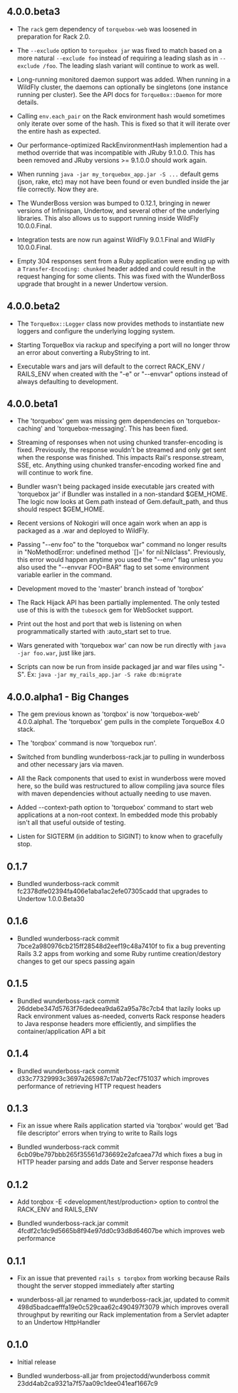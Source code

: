 ## 4.0.0.beta3

* The `rack` gem dependency of `torquebox-web` was loosened in
  preparation for Rack 2.0.

* The `--exclude` option to `torquebox jar` was fixed to match based
  on a more natural `--exclude foo` instead of requiring a leading
  slash as in `--exclude /foo`. The leading slash variant will
  continue to work as well.

* Long-running monitored daemon support was added. When running in a
  WildFly cluster, the daemons can optionally be singletons (one
  instance running per cluster). See the API docs for
  `TorqueBox::Daemon` for more details.

* Calling `env.each_pair` on the Rack environment hash would sometimes
  only iterate over some of the hash. This is fixed so that it will
  iterate over the entire hash as expected.

* Our performance-optimized RackEnvironmentHash implemention had a
  method override that was incompatible with JRuby 9.1.0.0. This has
  been removed and JRuby versions >= 9.1.0.0 should work again.

* When running `java -jar my_torquebox_app.jar -S ...` default gems
  (json, rake, etc) may not have been found or even bundled inside the
  jar file correctly. Now they are.

* The WunderBoss version was bumped to 0.12.1, bringing in newer
  versions of Infinispan, Undertow, and several other of the
  underlying libraries. This also allows us to support running inside
  WildFly 10.0.0.Final.

* Integration tests are now run against WildFly 9.0.1.Final and
  WildFly 10.0.0.Final.

* Empty 304 responses sent from a Ruby application were ending up with
  a `Transfer-Encoding: chunked` header added and could result in the
  request hanging for some clients. This was fixed with the WunderBoss
  upgrade that brought in a newer Undertow version.

## 4.0.0.beta2

* The `TorqueBox::Logger` class now provides methods to instantiate
  new loggers and configure the underlying logging system.

* Starting TorqueBox via rackup and specifying a port will no longer
  throw an error about converting a RubyString to int.

* Executable wars and jars will default to the correct RACK_ENV /
  RAILS_ENV when created with the "-e" or "--envvar" options instead
  of always defaulting to development.

## 4.0.0.beta1

* The 'torquebox' gem was missing gem dependencies on
  'torquebox-caching' and 'torquebox-messaging'. This has been fixed.

* Streaming of responses when not using chunked transfer-encoding is
  fixed. Previously, the response wouldn't be streamed and only get
  sent when the response was finished. This impacts Rail's
  response.stream, SSE, etc. Anything using chunked transfer-encoding
  worked fine and will continue to work fine.

* Bundler wasn't being packaged inside executable jars created with
  'torquebox jar' if Bundler was installed in a non-standard
  $GEM_HOME. The logic now looks at Gem.path instead of
  Gem.default_path, and thus should respect $GEM_HOME.

* Recent versions of Nokogiri will once again work when an app is
  packaged as a .war and deployed to WildFly.

* Passing "--env foo" to the "torquebox war" command no longer results
  in "NoMethodError: undefined method `[]=' for
  nil:Nilclass". Previously, this error would happen anytime you used
  the "--env" flag unless you also used the "--envvar FOO=BAR" flag to
  set some environment variable earlier in the command.

* Development moved to the 'master' branch instead of 'torqbox'

* The Rack Hijack API has been partially implemented. The only tested
  use of this is with the `tubesock` gem for WebSocket support.

* Print out the host and port that web is listening on when
  programmatically started with :auto_start set to true.

* Wars generated with 'torquebox war' can now be run directly with
  `java -jar foo.war`, just like jars.

* Scripts can now be run from inside packaged jar and war files using
  "-S".  Ex: `java -jar my_rails_app.jar -S rake db:migrate`

## 4.0.0.alpha1 - Big Changes

* The gem previous known as 'torqbox' is now 'torquebox-web'
  4.0.0.alpha1. The 'torquebox' gem pulls in the complete TorqueBox
  4.0 stack.

* The 'torqbox' command is now 'torquebox run'.

* Switched from bundling wunderboss-rack.jar to pulling in wunderboss
  and other necessary jars via maven.

* All the Rack components that used to exist in wunderboss were moved
  here, so the build was restructured to allow compiling java source
  files with maven dependencies without actually needing to use maven.

* Added --context-path option to 'torquebox' command to start web
  applications at a non-root context. In embedded mode this probably
  isn't all that useful outside of testing.

* Listen for SIGTERM (in addition to SIGINT) to know when to
  gracefully stop.

## 0.1.7

* Bundled wunderboss-rack commit
  fc2378dfe02394fa406e1aba1ac2efe07305cadd that upgrades to Undertow
  1.0.0.Beta30

## 0.1.6

* Bundled wunderboss-rack commit
  7bce2a980976cb215ff28548d2eef19c48a7410f to fix a bug preventing
  Rails 3.2 apps from working and some Ruby runtime creation/destory
  changes to get our specs passing again

## 0.1.5

* Bundled wunderboss-rack commit
  26ddebe347d5763f76dedeea9da62a95a78c7cb4 that lazily looks up Rack
  environment values as-needed, converts Rack response headers to Java
  response headers more efficiently, and simplifies the
  container/application API a bit

## 0.1.4

* Bundled wunderboss-rack commit
  d33c77329993c3697a265987c17ab72ecf751037 which improves performance
  of retrieving HTTP request headers

## 0.1.3

* Fix an issue where Rails application started via 'torqbox' would get
  'Bad file descriptor' errors when trying to write to Rails logs

* Bundled wunderboss-rack commit
  6cb09be797bbb265f35561d736692e2afcaea77d which fixes a bug in HTTP
  header parsing and adds Date and Server response headers


## 0.1.2

* Add torqbox -E <development/test/production> option to control the
  RACK_ENV and RAILS_ENV

* Bundled wunderboss-rack.jar commit
  4fcdf2c1dc9d5665b8f94e97dd0c93d8d64607be which improves web
  performance

## 0.1.1

* Fix an issue that prevented `rails s torqbox` from working because
  Rails thought the server stopped immediately after starting

* wunderboss-all.jar renamed to wunderboss-rack.jar, updated to commit
  498d5badcaefffa19e0c529caa62c490497f3079 which improves overall
  throughput by rewriting our Rack implementation from a Servlet
  adapter to an Undertow HttpHandler

## 0.1.0

* Initial release

* Bundled wunderboss-all.jar from projectodd/wunderboss commit
  23dd4ab2ca9321a7f57aa09c1dee041eaf1667c9
